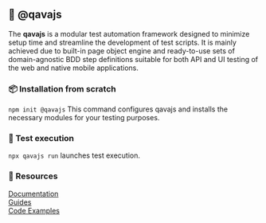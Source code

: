 ## 🚀 @qavajs
The **qavajs** is a modular test automation framework designed to minimize setup time and streamline the development of test scripts.
It is mainly achieved due to built-in page object engine and ready-to-use sets of domain-agnostic BDD step definitions suitable for both API and UI testing of the web and native mobile applications. 

### 📦 Installation from scratch
`npm init @qavajs`
This command configures qavajs and installs the necessary modules for your testing purposes.

### 🔬 Test execution
`npx qavajs run` launches test execution.

### 📘 Resources
[Documentation](https://qavajs.github.io/docs/intro)  
[Guides](https://qavajs.github.io/docs/category/guides)  
[Code Examples](https://github.com/qavajs/demo)
